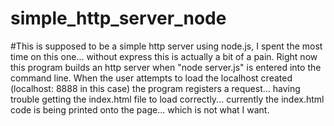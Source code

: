 # simple_http_server_node
#This is supposed to be a simple http server using node.js, I spent the most time on this one... without express this is actually a bit of a pain. Right now this program builds an http server when "node server.js" is entered into the command line. When the user attempts to load the localhost created (localhost: 8888 in this case) the program registers a request... having trouble getting the index.html file to load correctly... currently the index.html code is being printed onto the page... which is not what I want.
